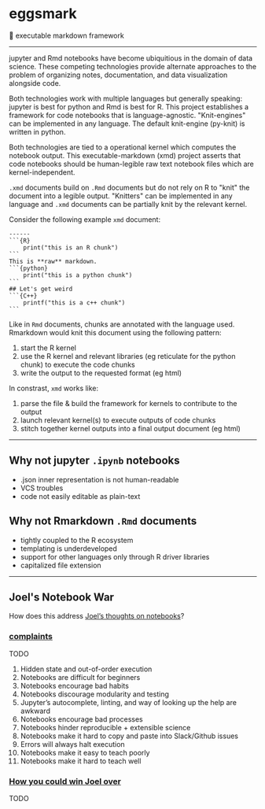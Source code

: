 # eggsmark
:egg: executable markdown framework

---------------------------------------------------------------------------------------

jupyter and Rmd notebooks have become ubiquitious in the domain of data science.
These competing technologies provide alternate approaches to the problem of organizing notes, documentation, and data visualization alongside code.

Both technologies work with multiple languages but generally speaking: jupyter is best for python and Rmd is best for R.
This project establishes a framework for code notebooks that is language-agnostic.
"Knit-engines" can be implemented in any language.
The default knit-engine (py-knit) is written in python.

Both technologies are tied to a operational kernel which computes the notebook output.
This executable-markdown (xmd) project asserts that code notebooks should be human-legible raw text notebook files which are kernel-independent.

`.xmd` documents build on `.Rmd` documents but do not rely on R to "knit" the document into a legible output.
"Knitters" can be implemented in any language and `.xmd` documents can be partially knit by the relevant kernel.

Consider the following example `xmd` document:

    ------
    ```{R}
        print("this is an R chunk")
    ```
    This is **raw** markdown.
    ```{python}
        print("this is a python chunk")
    ```
    ## Let's get weird
    ```{C++}
        printf("this is a c++ chunk")
    ```

Like in `Rmd` documents, chunks are annotated with the language used.
Rmarkdown would knit this document using the following pattern:

1. start the R kernel
2. use the R kernel and relevant libraries (eg reticulate for the python chunk)
    to execute the code chunks
3. write the output to the requested format (eg html)

In constrast, `xmd` works like:

1. parse the file & build the framework for kernels to contribute to the output
2. launch relevant kernel(s) to execute outputs of code chunks
3. stitch together kernel outputs into a final output document (eg html)

---------------------------------------------------------------------------

## Why not jupyter `.ipynb` notebooks
* .json inner representation is not human-readable
* VCS troubles
* code not easily editable as plain-text

## Why not Rmarkdown `.Rmd` documents
* tightly coupled to the R ecosystem
* templating is underdeveloped
* support for other languages only through R driver libraries
* capitalized file extension

---------------------------------------------------------------------------

## Joel's Notebook War

How does this address [Joel’s thoughts on notebooks](https://yihui.org/en/2018/09/notebook-war/)?

### [complaints](https://yihui.org/en/2018/09/notebook-war/#joel-s-complaints-about-notebooks)

TODO

1. Hidden state and out-of-order execution
2. Notebooks are difficult for beginners
3. Notebooks encourage bad habits
4. Notebooks discourage modularity and testing
5. Jupyter’s autocomplete, linting, and way of looking up the help are awkward
6. Notebooks encourage bad processes
7. Notebooks hinder reproducible + extensible science
8. Notebooks make it hard to copy and paste into Slack/Github issues
9. Errors will always halt execution
10. Notebooks make it easy to teach poorly
11. Notebooks make it hard to teach well

### [How you could win Joel over](https://yihui.org/en/2018/09/notebook-war/#how-you-could-win-joel-over)

TODO
